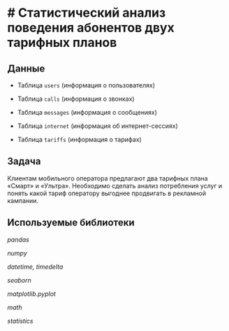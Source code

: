 # # Статистический анализ поведения абонентов двух тарифных планов


## Данные

 - Таблица `users` (информация о пользователях)
 
 - Таблица `calls` (информация о звонках)
    
 - Таблица `messages` (информация о сообщениях)
   
 - Таблица `internet` (информация об интернет-сессиях)
    
 - Таблица `tariffs` (информация о тарифах)

## Задача

Клиентам мобильного оператора предлагают два тарифных плана «Смарт» и «Ультра». Необходимо сделать анализ потребления услуг и понять какой тариф оператору выгоднее продвигать в рекламной кампании.

## Используемые библиотеки
*pandas*

*numpy*

*datetime, timedelta*

*seaborn*

*matplotlib.pyplot*

*math* 

*statistics*
